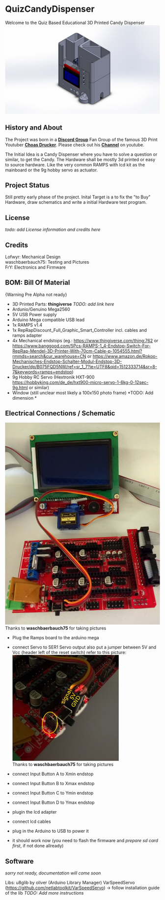 QuizCandyDispenser
===================

Welcome to the Quiz Based Educational 3D Printed Candy Dispenser
![preview alt_text](https://raw.githubusercontent.com/FrYakaTKoP/QuizCandyDispenser/master/doc/preview.jpg)


History and About
-------------
The Project was born in a [**Discord Group**](https://discordapp.com/invite/KWpvRSs) Fan Group of the famous 3D Print Youtuber [**Choas Drucker**](https://www.youtube.com/user/ufgBishob).  Please check out his [**Channel**](https://www.youtube.com/user/ufgBishob) on youtube. 

The Initial Idea is a Candy Dispenser where you have to solve a question or similar, to get the Candy. The Hardware shall be mostly 3d printed or easy to source hardware. Like the very common RAMPS with lcd kit as the mainboard or the 9g hobby servo as actuator. 

Project Status
-----------

Still pretty early phase of the project.  Inital Target is a to fix the "to Buy" Hardware, draw schematics and write a initial Hardware test program.

License
----
*todo: add License information and credits here*

Credits
----
Lofwyr: Mechanical Design  
waschbaerbauch75: Testing and Pictures  
FrY:  Electronics and Firmware  

BOM: Bill Of Material
-------------

{Warning Pre Alpha not ready}

- 3D Printed Parts:
**thingiverse** *TODO: add link here*
- Ardunio/Genuino Mega2560
- 5V USB Power supply
- Arduino Mega compatible USB lead
- 1x RAMPS v1.4 
- 1x RepRapDiscount_Full_Graphic_Smart_Controller
incl. cables and ramps adapter
- 4x Mechanical endstops (eg.: https://www.thingiverse.com/thing:762 or https://www.banggood.com/5Pcs-RAMPS-1_4-Endstop-Switch-For-RepRap-Mendel-3D-Printer-With-70cm-Cable-p-1054555.html?rmmds=search&cur_warehouse=CN or https://www.amazon.de/Rokoo-Mechanisches-Endstop-Schalter-Modul-Endstop-3D-Drucker/dp/B075FQD5NW/ref=sr_1_7?ie=UTF8&qid=1512333714&sr=8-7&keywords=ramps+endstop)
- 9g Hobby RC Servo (Hextronik HXT-900 https://hobbyking.com/de_de/hxt900-micro-servo-1-6kg-0-12sec-9g.html or similar)
- Window (still unclear most likely a 100x150 photo frame) *TODO: Add dimension *


Electrical Connections / Schematic
-------------

![electronics alt_text](https://raw.githubusercontent.com/FrYakaTKoP/QuizCandyDispenser/master/doc/electronics.jpg)  
Thanks to **waschbaerbauch75** for taking pictures

- Plug the Ramps board to the arduino mega
- connect Servo to SER1 Servo output also put a jumper between 5V and Vcc (header left of the reset switch)
  refer to this picture:  
![servo_pin alt_text](https://raw.githubusercontent.com/FrYakaTKoP/QuizCandyDispenser/master/doc/servo_pin.png)  
Thanks to **waschbaerbauch75** for taking pictures

- connect Input Button A to Xmin endstop
- connect Input Button B to Xmax endstop
- connect Input Button C to Ymin endstop
- connect Input Button D to Ymax endstop
- plugin the lcd adapter
- connect lcd cables
- plug in the Arduino to USB to power it
- it should work now (you need to flash the firmware and *prepare sd card first*, if not done allready)



Software
---

*sorry not ready, documentation will come soon*

Libs:
u8glib by oliver (Arduino Library Manager)
VarSpeedServo (https://github.com/netlabtoolkit/VarSpeedServo) -> follow installation guide of the lib *TODO: Add more instructions*


